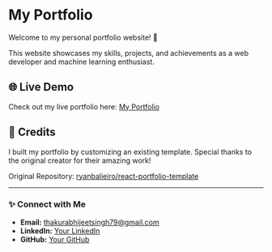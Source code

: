 # My Portfolio

Welcome to my personal portfolio website! 🚀  

This website showcases my skills, projects, and achievements as a web developer and machine learning enthusiast.  

## 🌐 Live Demo


Check out my live portfolio here: [My Portfolio](https://portfolio-abhijeetst22.netlify.app/)

## 🙌 Credits

I built my portfolio by customizing an existing template. Special thanks to the original creator for their amazing work!  

Original Repository: [ryanbalieiro/react-portfolio-template](https://github.com/ryanbalieiro/react-portfolio-template)

---

### ✨ Connect with Me

- **Email:** thakurabhijeetsingh79@gmail.com
- **LinkedIn:** [Your LinkedIn]([YOUR_LINKEDIN_LINK](https://www.linkedin.com/in/abhijeet-singh-thakur-8869a532b/))  
- **GitHub:** [Your GitHub]([YOUR_GITHUB_LINK](https://github.com/Avngrstark62))
